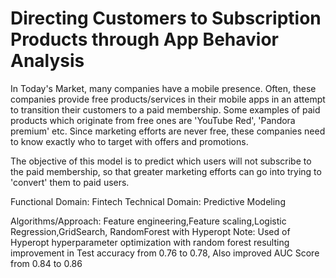 # Directing Customers to Subscription Products through App Behavior Analysis

In Today's Market, many companies have a mobile presence. Often, these companies provide free products/services in their mobile apps in an attempt to transition their customers to a paid membership. Some examples of paid products which originate from free ones are 'YouTube Red', 'Pandora premium' etc. Since marketing efforts are never free, these companies need to know exactly who to target with offers and promotions.

The objective of this model is to predict which users will not subscribe to the paid membership, so that greater marketing efforts can go into trying to 'convert' them to paid users.

Functional Domain: Fintech Technical Domain: Predictive Modeling

Algorithms/Approach: Feature engineering,Feature scaling,Logistic Regression,GridSearch, RandomForest with Hyperopt 
Note: Used of Hyperopt hyperparameter optimization with random forest resulting improvement in Test accuracy from 0.76 to 0.78,      Also improved AUC Score from 0.84 to 0.86
